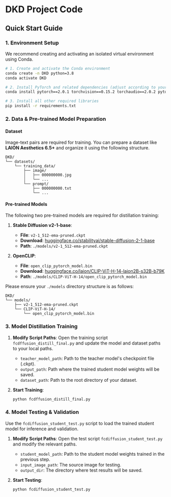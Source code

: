 
# DKD Project Code



## Quick Start Guide

### 1\. Environment Setup

We recommend creating and activating an isolated virtual environment using Conda.

```bash
# 1. Create and activate the Conda environment
conda create -n DKD python=3.8
conda activate DKD

# 2. Install PyTorch and related dependencies (adjust according to your CUDA version)
conda install pytorch==2.0.1 torchvision==0.15.2 torchaudio==2.0.2 pytorch-cuda=11.7 -c pytorch -c nvidia

# 3. Install all other required libraries
pip install -r requirements.txt
```

### 2\. Data & Pre-trained Model Preparation

#### **Dataset**

Image-text pairs are required for training. You can prepare a dataset like **LAION Aesthetics 6.5+** and organize it using the following structure.

```
DKD/
└── datasets/
    └── training_data/
        ├── image/
        │   ├── 000000000.jpg
        │   └── ...
        └── prompt/
            ├── 000000000.txt
            └── ...
```

#### **Pre-trained Models**

The following two pre-trained models are required for distillation training:

1.  **Stable Diffusion v2-1-base**:

      * **File**: `v2-1_512-ema-pruned.ckpt`
      * **Download**: [huggingface.co/stabilityai/stable-diffusion-2-1-base](https://huggingface.co/stabilityai/stable-diffusion-2-1-base/tree/main)
      * **Path**: `./models/v2-1_512-ema-pruned.ckpt`

2.  **OpenCLIP**:

      * **File**: `open_clip_pytorch_model.bin`
      * **Download**: [huggingface.co/laion/CLIP-ViT-H-14-laion2B-s32B-b79K](https://huggingface.co/laion/CLIP-ViT-H-14-laion2B-s32B-b79K/tree/main)
      * **Path**: `./models/CLIP-ViT-H-14/open_clip_pytorch_model.bin`

Please ensure your `./models` directory structure is as follows:

```
DKD/
└── models/
    ├── v2-1_512-ema-pruned.ckpt
    └── CLIP-ViT-H-14/
        └── open_clip_pytorch_model.bin
```

### 3\. Model Distillation Training

1.  **Modify Script Paths**: Open the training script `fcdffusion_distill_final.py` and update the model and dataset paths to your local paths.

      * `teacher_model_path`: Path to the teacher model's checkpoint file (.ckpt).
      * `output_path`: Path where the trained student model weights will be saved.
      * `dataset_path`: Path to the root directory of your dataset.

2.  **Start Training**:

    ```bash
    python fcdffusion_distill_final.py
    ```

### 4\. Model Testing & Validation

Use the `fcdiffusion_student_test.py` script to load the trained student model for inference and validation.

1.  **Modify Script Paths**: Open the test script `fcdiffusion_student_test.py` and modify the relevant paths.

      * `student_model_path`: Path to the student model weights trained in the previous step.
      * `input_image_path`: The source image for testing.
      * `output_dir`: The directory where test results will be saved.

2.  **Start Testing**:

    ```bash
    python fcdiffusion_student_test.py
    ```




